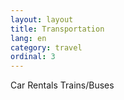 ```yaml
---
layout: layout
title: Transportation
lang: en
category: travel
ordinal: 3
---
```


Car Rentals
Trains/Buses


